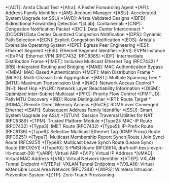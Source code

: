 *[ACT]: Arista Cloud Test
*[Afra]: A Faster Forwarding Agent
*[AFI]: Address Family Identifier
*[AM]: Account Manager
*[ASU]: Accelerated System Upgrade (or SSU)
*[AVD]: Arista Validated Designs
*[BFD]: Bidirectional Forwarding Detection
*[cLab]: Containerlab
*[CNP]: Congestion Notification Packet
*[DCI]: Data Center Interconnect
*[DCQCN]:Data Center Quantized Congestion Notification
*[DPS]: Dynamic Path Selection
*[ECN]: Explicit Congestion Notification
*[EOS]: Arista's Extensible Operating System
*[EPE]: Egress Peer Engineering
*[ES]: Ethernet Segment
*[ESI]: Ethernet Segment Identifier
*[EVI]: EVPN Instance
*[EVPN]: Ethernet VPN (RFC7432, RFC8365)
*[IDF]: Intermediate Distribution Frame
*[IMET]: Inclusive Multicast Ethernet Tag (RFC7432)
*[IRB]: Integrated Routing and Bridging
*[MAB]: MAC Authentication Bypass
*[MBA]: MAC-Based Authentication
*[MDF]: Main Distribution Frame
*[MLAG]: Multi-Chassis Link Aggregation
*[MST]: Multiple Spanning Tree
*[MTU]: Maximum Transmission Unit
*[NAC]: Network Access Control
*[NH]: Next Hop
*[NLRI]: Network Layer Reachability Information
*[OISM]: Optimized Inter-Subnet Multicast
*[PFC]: Priority Flow Control
*[PMTUD]: Path MTU Discovery
*[RD]: Route Distinguisher
*[RT]: Route Target
*[RDMA]: Remote Direct Memory Access
*[RoCE]: RDMA over Converged Ethernet
*[SAFI]: Subsequent Address Family Identifier
*[SSU]: Smart System Upgrade (or ASU)
*[STUN]: Session Traversal Utilities for NAT (RFC5389)
*[TPM]: Trusted Platform Module
*[Type2]: MAC-IP Route (RFC7432)
*[Type3]: IMET Route (RFC7432)
*[Type5]: IP-Prefix Route (RFC9136)
*[Type6]: Selective Multicast Ethernet Tag (IGMP Proxy) Route (RFC9251)
*[Type7]: Multicast Membership Report Synch Route (Join Sync) Route (RFC9251)
*[Type8]: Multicast Leave Synch Route (Leave Sync) Route (RFC9251)
*[Type10]: S-PMSI Route (RFC6514, draft-ietf-bess-evpn-irb-mcast-09)
*[vARP]: Virtual ARP
*[VIP]: Virtual IP Address
*[vMAC]: Virtual MAC Address
*[VNI]: Virtual Network Identifier
*[VTEP]: VXLAN Tunnel Endpoint
*[VTEPs]: VXLAN Tunnel Endpoints
*[VXLAN]: Virtual eXtensible Local Area Network (RFC7348)
*[WIPS]: Wireless Intrusion Prevention System
*[ZTP]: Zero-Touch Provisioning
